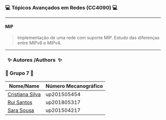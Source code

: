 ### :computer: Tópicos Avançados em Redes (CC4090) :computer:

---------------------------------------------------------------------------------------

#### MIP
> Implementação de uma rede com suporte MIP. Estudo das diferenças entre MIPv6 e MIPv4.

---------------------------------------------------------------------------------------

### &nbsp; :sparkles: Autores&nbsp;/Authors&nbsp; :sparkles:
### :busts_in_silhouette: Grupo 7 :busts_in_silhouette:
| Nome/Name                                             | Número Mecanográfico |
|-------------------------------------------------------|----------------------|
| [Cristiana Silva](https://github.com/CristianaMorais) | up201505454          |        
| [Rui Santos](https://github.com/RSantos42)            | up201805317          |       
| [Sara Sousa](https://github.com/SaraSousa97)          | up201504217          |      
